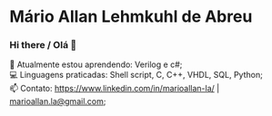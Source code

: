# Mário Allan Lehmkuhl de Abreu
### Hi there / Olá 👋

🌱 Atualmente estou aprendendo: Verilog e c#;
<br>
💻 Linguagens praticadas: Shell script, C, C++, VHDL, SQL, Python;
<br>
📫 Contato: https://www.linkedin.com/in/marioallan-la/ | marioallan.la@gmail.com;


<!--
**marioallan/marioallan** is a ✨ _special_ ✨ repository because its `README.md` (this file) appears on your GitHub profile.

Here are some ideas to get you started:

- 🔭 I’m currently working on ...
- 🌱 I’m currently learning ...
- 👯 I’m looking to collaborate on ...
- 🤔 I’m looking for help with ...
- 💬 Ask me about ...
- 📫 How to reach me: ...
- 😄 Pronouns: ...
- ⚡ Fun fact: ...
-->
